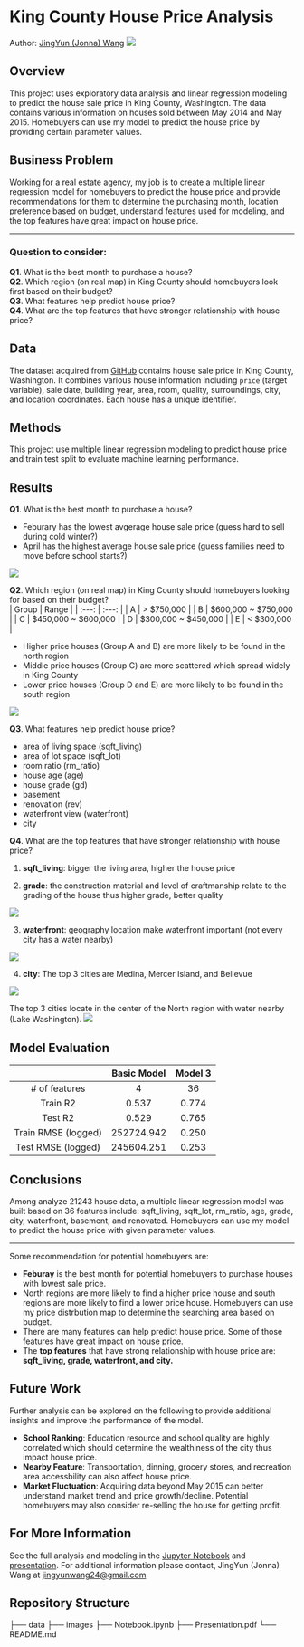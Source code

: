 # King County House Price Analysis
Author: [JingYun (Jonna) Wang](/jingyunwang24@gmail.com)
<img src="images/house sale.png">

##  Overview
This project uses exploratory data analysis and linear regression modeling to predict the house sale price in King County, Washington. The data contains various information on houses sold between May 2014 and May 2015. Homebuyers can use my model to predict the house price by providing certain parameter values.

##  Business Problem
Working for a real estate agency, my job is to create a multiple linear regression model for homebuyers to predict the house price and provide recommendations for them to determine the purchasing month, location preference based on budget, understand features used for modeling, and the top features have great impact on house price.
***
### Question to consider:
<b>Q1</b>. What is the best month to purchase a house?<br>
<b>Q2</b>. Which region (on real map) in King County should homebuyers look first based on their budget?<br>
<b>Q3</b>. What features help predict house price?<br>
<b>Q4</b>. What are the top features that have stronger relationship with house price?

## Data
The dataset acquired from [GitHub](https://github.com/learn-co-curriculum/dsc-phase-2-project/tree/main/data) contains house sale price in King County, Washington. It combines various house information including `price` (target variable), sale date, building year, area, room, quality, surroundings, city, and location coordinates. Each house has a unique identifier.

## Methods
This project use multiple linear regression modeling to predict house price and train test split to evaluate machine learning performance.

## Results
<b>Q1</b>. What is the best month to purchase a house?<br>
- Feburary has the lowest avgerage house sale price (guess hard to sell during cold winter?)
- April has the highest average house sale price (guess families need to move before school starts?)
<img src="images/price vs month.png">

<b>Q2</b>. Which region (on real map) in King County should homebuyers looking for based on their budget?<br>
| Group  | Range |
| :---: | :---: |
| A  | > $750,000  |
| B  | $600,000 ~ $750,000  |
| C  | $450,000 ~ $600,000  |
| D  | $300,000 ~ $450,000  |
| E  | < $300,000  |

- Higher price houses (Group A and B) are more likely to be found in the north region
- Middle price houses (Group C) are more scattered which spread widely in King County
- Lower price houses (Group D and E) are more likely to be found in the south region
<img src="images/Price Map.png">

<b>Q3</b>. What features help predict house price?<br>
- area of living space (sqft_living)
- area of lot space (sqft_lot)
- room ratio (rm_ratio)  
- house age (age)
- house grade (gd)
- basement 
- renovation (rev)
- waterfront view (waterfront)
- city

<b>Q4</b>. What are the top features that have stronger relationship with house price?
1. <b>sqft_living</b>: bigger the living area, higher the house price

2. <b>grade</b>: the construction material and level of craftmanship relate to the grading of the house thus higher grade, better quality
<img src="images/grade difference.png">

3. <b>waterfront</b>: geography location make waterfront important (not every city has a water nearby) 
<img src="images/waterfront difference.png">

4. <b>city</b>: The top 3 cities are Medina, Mercer Island, and Bellevue
<img src="images/city difference.png">

The top 3 cities locate in the center of the North region with water nearby (Lake Washington).
<img src="images/City Name Map.png">

## Model Evaluation
|   | Basic Model | Model 3 |
| :---: | :---: | :---: |
| # of features | 4 | 36|
|Train R2  | 0.537 | 0.774 |
|Test R2  | 0.529 | 0.765 |
| Train RMSE (logged)  | 252724.942 | 0.250 |
|  Test RMSE (logged)  | 245604.251 | 0.253 |

## Conclusions
Among analyze 21243 house data, a multiple linear regression model was built based on 36 features include: sqft_living,  sqft_lot, rm_ratio, age, grade, city, waterfront, basement, and renovated. Homebuyers can use my model to predict the house price with given parameter values.<br>
***
Some recommendation for potential homebuyers are:
- <b>Feburay</b> is the best month for potential homebuyers to purchase houses with lowest sale price.<br>
- North regions are more likely to find a higher price house and south regions are more likely to find a lower price house. Homebuyers can use my price distrbution map to determine the searching area based on budget. 
- There are many features can help predict house price. Some of those features have great impact on house price.
- The <b>top features</b> that have strong relationship with house price are: <b>sqft_living, grade, waterfront, and city.</b>

## Future Work
Further analysis can be explored on the following to provide additional insights and improve the performance of the model.
- <b>School Ranking</b>: Education resource and school quality are highly correlated which should determine the wealthiness of the city thus impact house price.
- <b>Nearby Feature</b>: Transportation, dinning, grocery stores, and recreation area accessbility can also affect house price.
- <b>Market Fluctuation</b>: Acquiring data beyond May 2015 can better understand market trend and price growth/decline. Potential homebuyers may also consider re-selling the house for getting profit.

## For More Information
See the full analysis and modeling in the [Jupyter Notebook](./Notebook.ipynb) and [presentation](./Presentation.pdf).
For additional information please contact, JingYun (Jonna) Wang at jingyunwang24@gmail.com

## Repository Structure
├── data
├── images
├── Notebook.ipynb
├── Presentation.pdf
└── README.md
